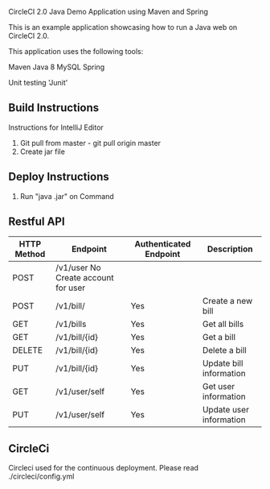 CircleCI 2.0 Java Demo Application using Maven and Spring 

This is an example application showcasing how to run a Java web on CircleCI 2.0.

This application uses the following tools:

Maven
Java 8
MySQL
Spring

Unit testing
'Junit'


## Build Instructions
Instructions for IntelliJ Editor
1) Git pull from master - git pull origin master
4) Create jar file
   
## Deploy Instructions
1) Run "java .jar" on Command

## Restful API
|HTTP Method |	   Endpoint  |  Authenticated Endpoint |  Description|
| --- | --- | --- | ---|
POST 	|/v1/user 	No 	Create account for user
POST |	/v1/bill/ 	|Yes 	|Create a new bill
GET 	|/v1/bills 	|Yes 	|Get all bills
GET |	/v1/bill/{id} |	Yes |	Get a bill
DELETE 	|/v1/bill/{id} |	Yes |	Delete a bill
PUT 	|/v1/bill/{id} |	Yes 	|Update bill information
GET 	|/v1/user/self |	Yes 	|Get user information 
PUT 	|/v1/user/self |	Yes 	|Update user information

## CircleCi
Circleci used for the continuous deployment.
Please read ./circleci/config.yml
